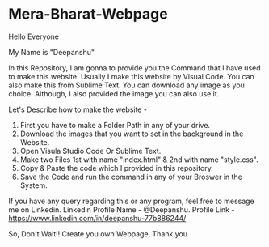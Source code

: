 # Mera-Bharat-Webpage

Hello Everyone

My Name is "Deepanshu"

In this Repository, 
I am gonna to provide you the Command that I have used to make this website. Usually I make this website by Visual Code. You can also make this from Sublime Text.
You can download any image as you choice. Although, I also provided the image you can also use it.

Let's Describe how to make the website -
1. First you have to make a Folder Path in any of your drive.
2. Download the images that you want to set in the background in the Website.
3. Open Visula Studio Code Or Sublime Text.
4. Make two Files 1st with name "index.html" & 2nd with name "style.css".
5. Copy & Paste the code which I provided in this repository.
6. Save the Code and run the command in any of your Broswer in the System.

If you have any query regarding this or any program, feel free to message me on Linkedin.
Linkedin Profile Name - @Deepanshu.
Profile Link - https://www.linkedin.com/in/deepanshu-77b886244/

So, Don't Wait!! Create you own Webpage,
Thank you

